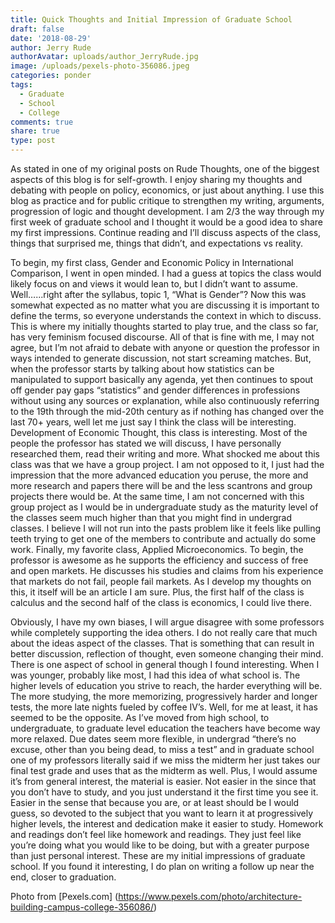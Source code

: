 ```yaml
---
title: Quick Thoughts and Initial Impression of Graduate School
draft: false
date: '2018-08-29'
author: Jerry Rude
authorAvatar: uploads/author_JerryRude.jpg
image: /uploads/pexels-photo-356086.jpeg
categories: ponder
tags:
  - Graduate
  - School
  - College
comments: true
share: true
type: post
---
```

As stated in one of my original posts on Rude Thoughts, one of the biggest aspects of this blog is for self-growth. I enjoy sharing my thoughts and debating with people on policy, economics, or just about anything. I use this blog as practice and for public critique to strengthen my writing, arguments, progression of logic and thought development. I am 2/3 the way through my first week of graduate school and I thought it would be a good idea to share my first impressions. Continue reading and I’ll discuss aspects of the class, things that surprised me, things that didn’t, and expectations vs reality. 

To begin, my first class, Gender and Economic Policy in International Comparison, I went in open minded. I had a guess at topics the class would likely focus on and views it would lean to, but I didn’t want to assume.  Well…...right after the syllabus, topic 1, “What is Gender”? Now this was somewhat expected as no matter what you are discussing it is important to define the terms, so everyone understands the context in which to discuss. This is where my initially thoughts started to play true, and the class so far, has very feminism focused discourse. All of that is fine with me, I may not agree, but I’m not afraid to debate with anyone or question the professor in ways intended to generate discussion, not start screaming matches. But, when the professor starts by talking about how statistics can be manipulated to support basically any agenda, yet then continues to spout off gender pay gaps “statistics” and gender differences in professions without using any sources or explanation, while also continuously referring to the 19th through the mid-20th century as if nothing has changed over the last 70+ years,  well let me just say I think the class will be interesting. Development of Economic Thought, this class is interesting. Most of the people the professor has stated we will discuss, I have personally researched them, read their writing and more. What shocked me about this class was that we have a group project. I am not opposed to it, I just had the impression that the more advanced education you peruse, the more and more research and papers there will be and the less scantrons and group projects there would be. At the same time, I am not concerned with this group project as I would be in undergraduate study as the maturity level of the classes seem much higher than that you might find in undergrad classes. I believe I will not run into the pasts problem like it feels like pulling teeth trying to get one of the members to contribute and actually do some work. Finally, my favorite class, Applied Microeconomics. To begin, the professor is awesome as he supports the efficiency and success of free and open markets. He discusses his studies and claims from his experience that markets do not fail, people fail markets. As I develop my thoughts on this, it itself will be an article I am sure. Plus, the first half of the class is calculus and the second half of the class is economics, I could live there. 

Obviously, I have my own biases, I will argue disagree with some professors while completely supporting the idea others. I do not really care that much about the ideas aspect of the classes. That is something that can result in better discussion, reflection of thought, even someone changing their mind. There is one aspect of school in general though I found interesting. When I was younger, probably like most, I had this idea of what school is. The higher levels of education you strive to reach, the harder everything will be. The more studying, the more memorizing, progressively harder and longer tests, the more late nights fueled by coffee IV’s. Well, for me at least, it has seemed to be the opposite. As I’ve moved from high school, to undergraduate, to graduate level education the teachers have become way more relaxed. Due dates seem more flexible, in undergrad “there’s no excuse, other than you being dead, to miss a test” and in graduate school one of my professors literally said if we miss the midterm her just takes our final test grade and uses that as the midterm as well. Plus, I would assume it’s from general interest, the material is easier. Not easier in the since that you don’t have to study, and you just understand it the first time you see it. Easier in the sense that because you are, or at least should be I would guess, so devoted to the subject that you want to learn it at progressively higher levels, the interest and dedication make it easier to study. Homework and readings don’t feel like homework and readings. They just feel like you’re doing what you would like to be doing, but with a greater purpose than just personal interest. These are my initial impressions of graduate school. If you found it interesting, I do plan on writing a follow up near the end, closer to graduation.

Photo from [Pexels.com] (https://www.pexels.com/photo/architecture-building-campus-college-356086/)
